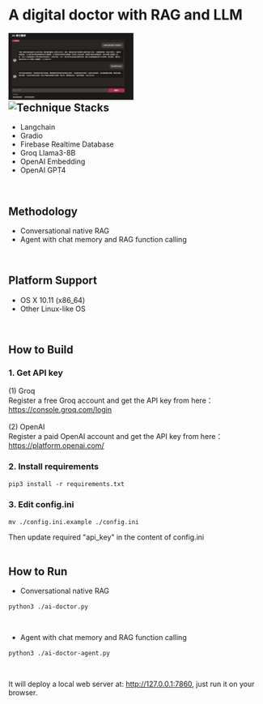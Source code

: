 <p align="center"><h1>A digital doctor with RAG and LLM</h1></p>
<div width="100%">
    <span style="float:left;"><img width="49%" src="./img/index.png"></span>
    <span style="float:left;"><img width="49%" src="./img/index.gif"></span>
</div>
<br/>

## Technique Stacks
- Langchain
- Gradio
- Firebase Realtime Database
- Groq Llama3-8B
- OpenAI Embedding
- OpenAI GPT4
<br/>

## Methodology
- Conversational native RAG
- Agent with chat memory and RAG function calling
<br/>

## Platform Support
- OS X 10.11 (x86_64)
- Other Linux-like OS
<br/>

## How to Build

### 1. Get API key
(1) Groq<br/>
Register a free Groq account and get the API key from here：<br/>
<a href="https://console.groq.com/login" target="_blank">https://console.groq.com/login</a>
<br/><br/>
(2) OpenAI<br/>
Register a paid OpenAI account and get the API key from here：<br/>
<a href="https://platform.openai.com/" target="_blank">https://platform.openai.com/</a>
<br/>

### 2. Install requirements
```
pip3 install -r requirements.txt
```

### 3. Edit config.ini
```
mv ./config.ini.example ./config.ini
```
Then update required "api_key" in the content of config.ini
<br/>
<br/>

## How to Run
- Conversational native RAG
```
python3 ./ai-doctor.py
```
<br/>

- Agent with chat memory and RAG function calling
```
python3 ./ai-doctor-agent.py
```
<br/>

It will deploy a local web server at: http://127.0.0.1:7860, just run it on your browser.

